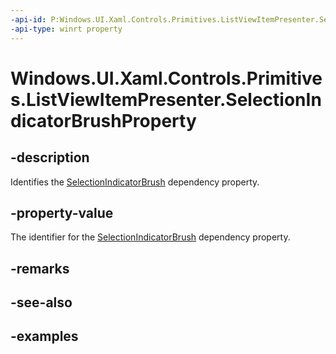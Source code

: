 ```yaml
---
-api-id: P:Windows.UI.Xaml.Controls.Primitives.ListViewItemPresenter.SelectionIndicatorBrushProperty
-api-type: winrt property
---
```


# Windows.UI.Xaml.Controls.Primitives.ListViewItemPresenter.SelectionIndicatorBrushProperty

<!--
public static Windows.UI.Xaml.DependencyProperty SelectionIndicatorBrushProperty { get; }
-->


## -description

Identifies the [SelectionIndicatorBrush](listviewitempresenter_selectionindicatorbrush.md) dependency property.

## -property-value

The identifier for the [SelectionIndicatorBrush](listviewitempresenter_selectionindicatorbrush.md) dependency property.

## -remarks

## -see-also

## -examples


